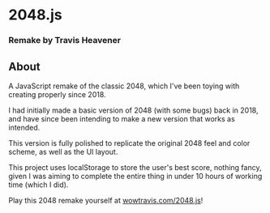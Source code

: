 # 2048.js

### Remake by Travis Heavener

## About

A JavaScript remake of the classic 2048, which I've been toying with creating properly since 2018.

I had initially made a basic version of 2048 (with some bugs) back in 2018, and have since been intending to make a new version that works as intended.

This version is fully polished to replicate the original 2048 feel and color scheme, as well as the UI layout.

This project uses localStorage to store the user's best score, nothing fancy, given I was aiming to complete the entire thing in under 10 hours of working time (which I did).

Play this 2048 remake yourself at [wowtravis.com/2048.js](https://wowtravis.com/2048.js)!